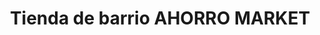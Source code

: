 ---
title: "Tienda de barrio AHORRO MARKET"
url: /guayaquil/tienda-de-barrio-ahorro-market/
shop: comodidad
---